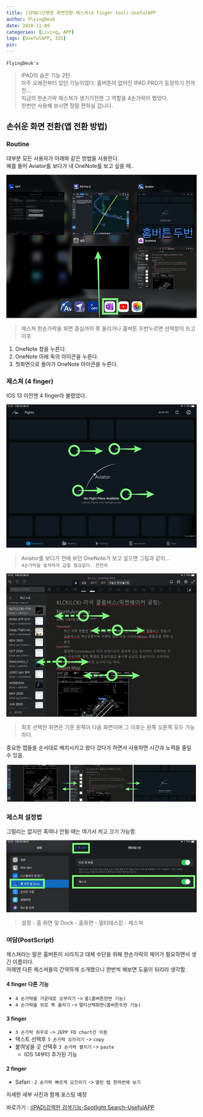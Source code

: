 ```yaml
---
title: (IPAD)간편한 화면전환-제스쳐(4 finger tool)-UsefulAPP
author: FlyingDeuk
date: 2020-11-09
categories: [Living, APP]
tags: [UsefulAPP, IOS]
pin:
---
```


`FlyingDeuk's`
> IPAD의 숨은 기능 2탄. <br>
아주 오래전부터 있던 기능이였다. 홈버튼이 없어진 IPAD PRO가 등장하기 전까진... <br>
지금의 한손가락 제스쳐가 생기기전엔 그 역할을 4손가락이 했었다. <br>
한번만 사용해 보시면 정말 편하실 겁니다.

## 손쉬운 화면 전환(앱 전환 방법)

### Routine
대부분 모든 사용자가 아래와 같은 방법을 사용한다. <br>
예를 들어 Aviator를 보다가 내 OneNote를 보고 싶을 때..

![4fing](/img/living/ipad/4fing.jpg)
>제스쳐 한손가락을 화면 중심까지 쭉 올리거나 홈버튼 두번누르면 선택창이 뜨고 이후<br>
1. OneNote 창을 누른다.
2. OneNote 아래 독의 아이콘을 누른다.
3. 첫화면으로 돌아가 OneNote 아이콘을 누른다.

### 제스쳐 (4 finger)  
IOS 13 이전엔 4 finger라 불렸었다.

![4fing](/img/living/ipad/4fing1.jpg)
>Aviator를 보다가 전에 보던 OneNote가 보고 싶으면 그림과 같이... <br>
`4손가락을 놓자마자 급할 필요없다. 천천히`

![4fing](/img/living/ipad/4fing2.jpg)
>최초 선택한 화면은 기준 왼쪽이 다음 화면이며 그 이후는 왼쪽 오른쪽 모두 가능하다.

중요한 앱들을 순서대로 배치시키고 왔다 갔다가 하면서 사용하면 시간과 노력을 줄일 수 있음. <br>

![4fing](/img/living/ipad/4fing6.png)

### 제스쳐 설정법
그럴리는 없지만 혹여나 안될 때는 여기서 켜고 끄기 가능함.

![4fing](/img/living/ipad/4fing5.jpg)
> 설정 - 홈 화면 및 Dock - 홈화면 - 멀티테스킹 - 제스쳐

### 여담(PostScript)
제스쳐라는 말은 홈버튼이 사라지고 대체 수단을 위해 한손가락의 제어가 필요하면서 생긴 이름이다. <br>
아래엔 다른 제스쳐들의 간략하게 소개했으니 한번씩 해보면 도움이 되리라 생각함.

#### 4 finger 다른 기능
- `4 손가락을 가운데로 오무리기` -> `홈(홈버튼한번 기능)`
- `4 손가락을 위로 쭉 올리기` -> `멀티선택화면(홈버튼두번 기능)`

#### 3 finger
- `3 손가락 좌우로` -> `JEPP FD chart간 이동`
- 텍스트 선택후 `3 손가락 오므리기` -> `copy`
- 붙여넣을 곳 선택후 `3 손가락 펼치기` -> `paste`
  - IOS 14부터 추가된 기능

#### 2 finger
- Safari : `2 손가락 빠르게 오므리기` -> `열린 탭 한꺼번에 보기`


자세한 세부 사진과 함께 포스팅 예정

바로가기 : [(IPAD)강력한 검색기능-Spotlight Search-UsefulAPP](/posts/IpadSpot/)
